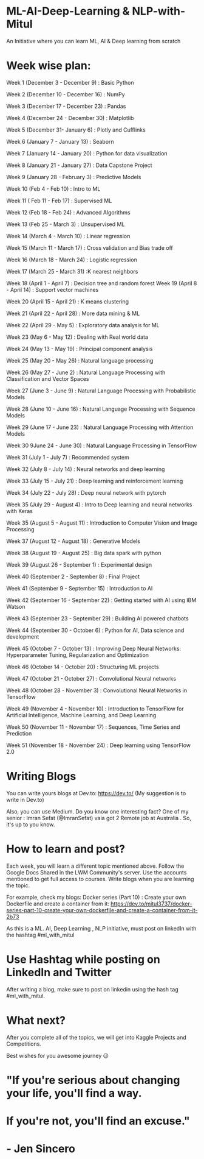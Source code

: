 # ML-AI-Deep-Learning & NLP-with-Mitul
An Initiative where you can learn ML, AI &amp; Deep learning from scratch


# Week wise plan:

Week 1 (December 3 - December 9) : Basic Python

Week 2 (December 10 - December 16) : NumPy

Week 3 (December 17 - December 23) : Pandas

Week 4 (December 24 - December 30) : Matplotlib


Week 5 (December 31- January 6) : Plotly and Cufflinks

Week 6 (January 7 - January 13) : Seaborn

Week 7 (January 14 - January 20) : Python for data visualization

Week 8 (January 21 - January 27) : Data Capstone Project


Week 9 (January 28 - February 3) : Predictive Models

Week 10 (Feb 4 - Feb 10) : Intro to ML


Week 11 ( Feb 11 - Feb 17) : Supervised ML


Week 12 (Feb 18 - Feb 24) : Advanced Algorithms


Week 13 (Feb 25 - March 3) : Unsupervised ML


Week 14  (March 4 - March 10) : Linear regression

Week 15 (March 11 - March 17) : Cross validation and Bias trade off

Week 16 (March 18 - March 24) : Logistic regression


Week 17 (March 25 - March 31) :K nearest neighbors


Week 18 (April 1 - April 7) : Decision tree and random forest
Week 19 (April 8 - April 14) : Support vector machines

Week 20 (April 15 - April 21) : K means clustering

Week 21 (April 22 - April 28) : More data mining & ML 

Week 22 (April 29 - May 5) : Exploratory data analysis for ML



Week 23 (May 6 - May 12) : Dealing with Real world data

Week 24 (May 13 - May 19) : Principal component analysis

Week 25 (May 20 - May 26) : Natural language processing

Week 26 (May 27 - June 2) : Natural Language Processing with Classification and Vector Spaces

Week 27 (June 3 - June 9) : Natural Language Processing with Probabilistic Models

Week 28 (June 10 - June 16) : Natural Language Processing with Sequence Models

Week 29 (June 17 - June 23) : Natural Language Processing with Attention Models

Week 30 9June 24 - June 30) : Natural Language Processing in TensorFlow

Week 31 (July 1 - July 7) : Recommended system

Week 32 (July 8 - July 14) : Neural networks  and deep learning


Week 33 (July 15 - July 21) : Deep learning and reinforcement learning

Week 34 (July 22 - July 28) : Deep neural network with pytorch

Week 35 (July 29 - August 4) : Intro to Deep  learning and neural networks with Keras

Week 35 (August 5 - August 11) : Introduction to Computer Vision and Image Processing


Week 37 (August 12 - August 18) : Generative Models

Week 38 (August 19 - August 25) : Big data spark with python

Week 39 (August 26 - September 1) : Experimental design

Week 40 (September 2 - September 8) : Final Project

Week 41 (September 9 - September 15) : Introduction to AI


Week 42 (September 16 - September 22) : Getting started with AI using IBM Watson

Week 43 (September 23 - September 29) : Building AI powered chatbots

Week 44 (September 30 - October 6) : Python for AI, Data science and development

Week 45 (October 7 - October 13) : Improving Deep Neural Networks: Hyperparameter Tuning, Regularization and Optimization

Week 46 (October 14 - October 20) : Structuring ML projects

Week 47 (October 21 - October 27) : Convolutional Neural networks


Week 48 (October 28 - November 3) : Convolutional Neural Networks in TensorFlow

Week 49 (November 4 - November 10) : Introduction to TensorFlow for Artificial Intelligence, Machine Learning, and Deep Learning

Week 50 (November 11 - November 17) : Sequences, Time Series and Prediction

Week 51 (November 18 - November 24) : Deep learning using TensorFlow 2.0



# Writing Blogs
You can write yours blogs at Dev.to: https://dev.to/ (My suggestion is to write in Dev.to)

Also, you can use Medium. Do you know one interesting fact?
One of my senior : Imran Sefat (@ImranSefat) vaia got 2 Remote job at Australia . So, it's up to you know. 


# How to learn and post?
Each week, you will learn a different topic mentioned above. Follow the Google Docs Shared in the LWM Community's server. Use the accounts mentioned to get full access to courses. Write blogs when you are learning the topic.

For example, check my blogs: 
Docker series (Part 10) : Create your own Dockerfile and create a container from it: https://dev.to/mitul3737/docker-series-part-10-create-your-own-dockerfile-and-create-a-container-from-it-2b73

As this is a ML. AI, Deep Learning , NLP initiative, must post on linkedIn with the hashtag #ml_with_mitul


# Use Hashtag while posting on LinkedIn and Twitter

After writing a blog, make sure to post on linkedin using the hash tag #ml_with_mitul.



# What next?
After you complete all of the topics, we will get into Kaggle Projects and Competitions. 


Best wishes for you awesome journey 😉

# "If you're serious about changing your life, you'll find a way. 
# If you're not, you'll find an excuse."
#                         - Jen Sincero

